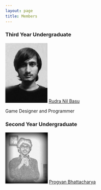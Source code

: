 ```yaml
---
layout: page
title: Members
---
```


### Third Year Undergraduate

![mem_1](/images/members/rudra.png)
[Rudra Nil Basu](http://rudranilbasu.github.io/)

Game Designer and Programmer

### Second Year Undergraduate

![mem 2](/images/members/pg.png)
[Progyan Bhattacharya](https://www.linkedin.com/in/progyan-bhattacharya/)
